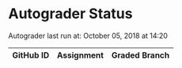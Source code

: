# Autograder Status
Autograder last run at: October 05, 2018 at 14:20

| GitHub ID | Assignment | Graded Branch |
|-----------|------------|---------------|
